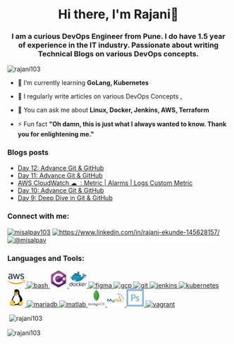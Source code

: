 <h1 align="center">Hi there, I'm Rajani🌻</h1>
<h3 align="center">I am a curious DevOps Engineer from Pune. I do have 1.5 year of experience in the IT industry. Passionate about writing Technical Blogs on various DevOps concepts.</h3>

<p align="left"> <img src="https://komarev.com/ghpvc/?username=rajani103&label=Profile%20views&color=0e75b6&style=flat" alt="rajani103" /> </p>

- 🌱 I’m currently learning **GoLang, Kubernetes**

- 📝 I regularly write articles on various DevOps Concepts [.](.)

- 💬 You can ask me about **Linux, Docker, Jenkins, AWS, Terraform**

- ⚡ Fun fact **"Oh damn, this is just what I always wanted to know. Thank you for enlightening me."**

### Blogs posts
<!-- BLOG-POST-LIST:START -->
- [Day 12: Advance Git &amp; GitHub](https://medium.com/@misalPav/day-12-advance-git-github-8b9c014ff910?source=rss-a8245d2e0240------2)
- [Day 11: Advance Git &amp; GitHub](https://medium.com/@misalPav/day-11-advance-git-github-c8714ff0097e?source=rss-a8245d2e0240------2)
- [AWS CloudWatch ☁  : Metric | Alarms | Logs Custom Metric](https://medium.com/@misalPav/aws-cloudwatch-metric-alarms-logs-custom-metric-9c2c524e553?source=rss-a8245d2e0240------2)
- [Day 10: Advance Git &amp; GitHub](https://medium.com/@misalPav/day-10-advance-git-github-91fd54238955?source=rss-a8245d2e0240------2)
- [Day 9: Deep Dive in Git &amp; GitHub](https://medium.com/@misalPav/day-9-deep-dive-in-git-github-f64a330a85b5?source=rss-a8245d2e0240------2)
<!-- BLOG-POST-LIST:END -->

<h3 align="left">Connect with me:</h3>
<p align="left">
<a href="https://twitter.com/misalpav103" target="blank"><img align="center" src="https://raw.githubusercontent.com/rahuldkjain/github-profile-readme-generator/master/src/images/icons/Social/twitter.svg" alt="misalpav103" height="30" width="40" /></a>
<a href="https://linkedin.com/in/https://www.linkedin.com/in/rajani-ekunde-145628157/" target="blank"><img align="center" src="https://raw.githubusercontent.com/rahuldkjain/github-profile-readme-generator/master/src/images/icons/Social/linked-in-alt.svg" alt="https://www.linkedin.com/in/rajani-ekunde-145628157/" height="30" width="40" /></a>
<a href="https://medium.com/@misalpav" target="blank"><img align="center" src="https://raw.githubusercontent.com/rahuldkjain/github-profile-readme-generator/master/src/images/icons/Social/medium.svg" alt="@misalpav" height="30" width="40" /></a>
</p>

<h3 align="left">Languages and Tools:</h3>
<p align="left"> <a href="https://aws.amazon.com" target="_blank" rel="noreferrer"> <img src="https://raw.githubusercontent.com/devicons/devicon/master/icons/amazonwebservices/amazonwebservices-original-wordmark.svg" alt="aws" width="40" height="40"/> </a> <a href="https://www.gnu.org/software/bash/" target="_blank" rel="noreferrer"> <img src="https://www.vectorlogo.zone/logos/gnu_bash/gnu_bash-icon.svg" alt="bash" width="40" height="40"/> </a> <a href="https://www.w3schools.com/cs/" target="_blank" rel="noreferrer"> <img src="https://raw.githubusercontent.com/devicons/devicon/master/icons/csharp/csharp-original.svg" alt="csharp" width="40" height="40"/> </a> <a href="https://www.docker.com/" target="_blank" rel="noreferrer"> <img src="https://raw.githubusercontent.com/devicons/devicon/master/icons/docker/docker-original-wordmark.svg" alt="docker" width="40" height="40"/> </a> <a href="https://www.figma.com/" target="_blank" rel="noreferrer"> <img src="https://www.vectorlogo.zone/logos/figma/figma-icon.svg" alt="figma" width="40" height="40"/> </a> <a href="https://cloud.google.com" target="_blank" rel="noreferrer"> <img src="https://www.vectorlogo.zone/logos/google_cloud/google_cloud-icon.svg" alt="gcp" width="40" height="40"/> </a> <a href="https://git-scm.com/" target="_blank" rel="noreferrer"> <img src="https://www.vectorlogo.zone/logos/git-scm/git-scm-icon.svg" alt="git" width="40" height="40"/> </a> <a href="https://www.jenkins.io" target="_blank" rel="noreferrer"> <img src="https://www.vectorlogo.zone/logos/jenkins/jenkins-icon.svg" alt="jenkins" width="40" height="40"/> </a> <a href="https://kubernetes.io" target="_blank" rel="noreferrer"> <img src="https://www.vectorlogo.zone/logos/kubernetes/kubernetes-icon.svg" alt="kubernetes" width="40" height="40"/> </a> <a href="https://www.linux.org/" target="_blank" rel="noreferrer"> <img src="https://raw.githubusercontent.com/devicons/devicon/master/icons/linux/linux-original.svg" alt="linux" width="40" height="40"/> </a> <a href="https://mariadb.org/" target="_blank" rel="noreferrer"> <img src="https://www.vectorlogo.zone/logos/mariadb/mariadb-icon.svg" alt="mariadb" width="40" height="40"/> </a> <a href="https://www.mathworks.com/" target="_blank" rel="noreferrer"> <img src="https://upload.wikimedia.org/wikipedia/commons/2/21/Matlab_Logo.png" alt="matlab" width="40" height="40"/> </a> <a href="https://www.mongodb.com/" target="_blank" rel="noreferrer"> <img src="https://raw.githubusercontent.com/devicons/devicon/master/icons/mongodb/mongodb-original-wordmark.svg" alt="mongodb" width="40" height="40"/> </a> <a href="https://www.mysql.com/" target="_blank" rel="noreferrer"> <img src="https://raw.githubusercontent.com/devicons/devicon/master/icons/mysql/mysql-original-wordmark.svg" alt="mysql" width="40" height="40"/> </a> <a href="https://www.photoshop.com/en" target="_blank" rel="noreferrer"> <img src="https://raw.githubusercontent.com/devicons/devicon/master/icons/photoshop/photoshop-line.svg" alt="photoshop" width="40" height="40"/> </a> <a href="https://www.vagrantup.com/" target="_blank" rel="noreferrer"> <img src="https://www.vectorlogo.zone/logos/vagrantup/vagrantup-icon.svg" alt="vagrant" width="40" height="40"/> </a> </p>

<p>&nbsp;<img align="center" src="https://github-readme-stats.vercel.app/api?username=rajani103&show_icons=true&locale=en" alt="rajani103" /></p>

<p><img align="center" src="https://github-readme-streak-stats.herokuapp.com/?user=rajani103&" alt="rajani103" /></p>
